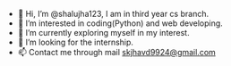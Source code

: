 - 👋 Hi, I’m @shalujha123, I am in third year cs branch.
- 👀 I’m interested in coding(Python) and web developing.
- 🌱 I’m currently exploring myself in my interest.
- 💞️ I’m looking for the internship.
- 📫 Contact me through mail skjhavd9924@gmail.com

<!---
shalujha123/shalujha123 is a ✨ special ✨ repository because its `README.md` (this file) appears on your GitHub profile.
You can click the Preview link to take a look at your changes.
--->
